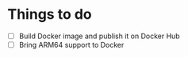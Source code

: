 # Things to do

- [ ] Build Docker image and publish it on Docker Hub
- [ ] Bring ARM64 support to Docker